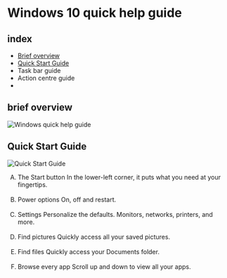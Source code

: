 # Windows 10 quick help guide

## index 
  * [Brief overview](#brief-overview)
  * [Quick Start Guide](#Quick-Start-Guide)
  * Task bar guide
  * Action centre guide
  * 



## brief overview

![Windows quick help guide](https://user-images.githubusercontent.com/61669097/118068083-dc574b80-b3f5-11eb-9977-71b410074255.png)






## Quick Start Guide

![Quick Start Guide](https://user-images.githubusercontent.com/61669097/118890003-12df1a00-b952-11eb-9b3e-218612d06ee0.png)
<ol type="A">
<li> The Start button
  In the lower-left corner, it puts
  what you need at your fingertips.</li>
<br>
<li> Power options
  On, off and restart. </li>
	<br>
<li> Settings
  Personalize the defaults. Monitors,
  networks, printers, and more. </li>
	<br>
<li> Find pictures
  Quickly access all your saved
  pictures. </li>
	<br>
<li> Find files
  Quickly access your Documents
  folder. </li>
	<br>
<li> Browse every app
Scroll up and down to view all
your apps. </li>
</ol>
  
  
 
